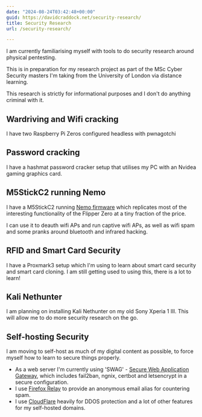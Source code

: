 ```yaml
---
date: "2024-08-24T03:42:48+00:00"
guid: https://davidcraddock.net/security-research/
title: Security Research
url: /security-research/

---
```


I am currently familiarising myself with tools to do security research around physical pentesting.

This is in preparation for my research project as part of the MSc Cyber Security masters I'm taking from the University of London via distance learning.

This research is strictly for informational purposes and I don't do anything criminal with it.

## Wardriving and Wifi cracking

I have two Raspberry Pi Zeros configured headless with pwnagotchi

## Password cracking

I have a hashmat password cracker setup that utilises my PC with an Nvidea gaming graphics card.

## M5StickC2 running Nemo

I have a M5StickC2 running [Nemo firmware](https://github.com/n0xa/m5stick-nemo) which replicates most of the interesting functionality of the Flipper Zero at a tiny fraction of the price.

I can use it to deauth wifi APs and run captive wifi APs, as well as wifi spam and some pranks around bluetooth and infrared hacking.

## RFID and Smart Card Security

I have a Proxmark3 setup which I'm using to learn about smart card security and smart card cloning. I am still getting used to using this, there is a lot to learn!

## Kali Nethunter

I am planning on installing Kali Nethunter on my old Sony Xperia 1 III. This will allow me to do more security research on the go.

## Self-hosting Security

I am moving to self-host as much of my digital content as possible, to force myself how to learn to secure things properly.

* As a web server I'm currently using 'SWAG' - [Secure Web Application Gateway](https://hub.docker.com/r/linuxserver/swag), which includes fail2ban, ngnix, certbot and letsencrypt in a secure configuration.
* I use [Firefox Relay](https://relay.firefox.com/accounts/profile/) to provide an anonymous email alias for countering spam.
* I use [CloudFlare](https://www.cloudflare.com) heavily for DDOS protection and a lot of other features for my self-hosted domains.


